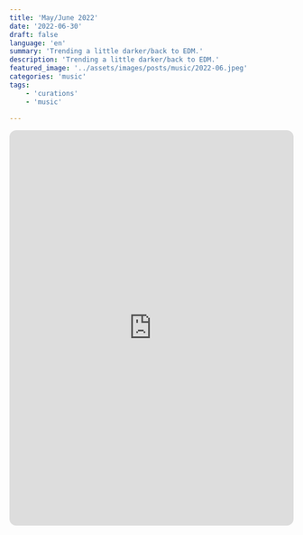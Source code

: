 ```yaml
---
title: 'May/June 2022'
date: '2022-06-30'
draft: false
language: 'en'
summary: 'Trending a little darker/back to EDM.'
description: 'Trending a little darker/back to EDM.'
featured_image: '../assets/images/posts/music/2022-06.jpeg'
categories: 'music'
tags:
    - 'curations'
    - 'music'

---
```

<!-- @format -->
<iframe
    style="border-radius:12px"
    src="https://open.spotify.com/embed/playlist/382R8cO4eZOtbxAC9mgpHM"
    width="100%"
    height="700"
    frameBorder="0"
    allowfullscreen=""
    allow="
        autoplay;
        clipboard-write;
        encrypted-media;
        fullscreen;
        picture-in-picture
    "
    loading="lazy"
></iframe>
